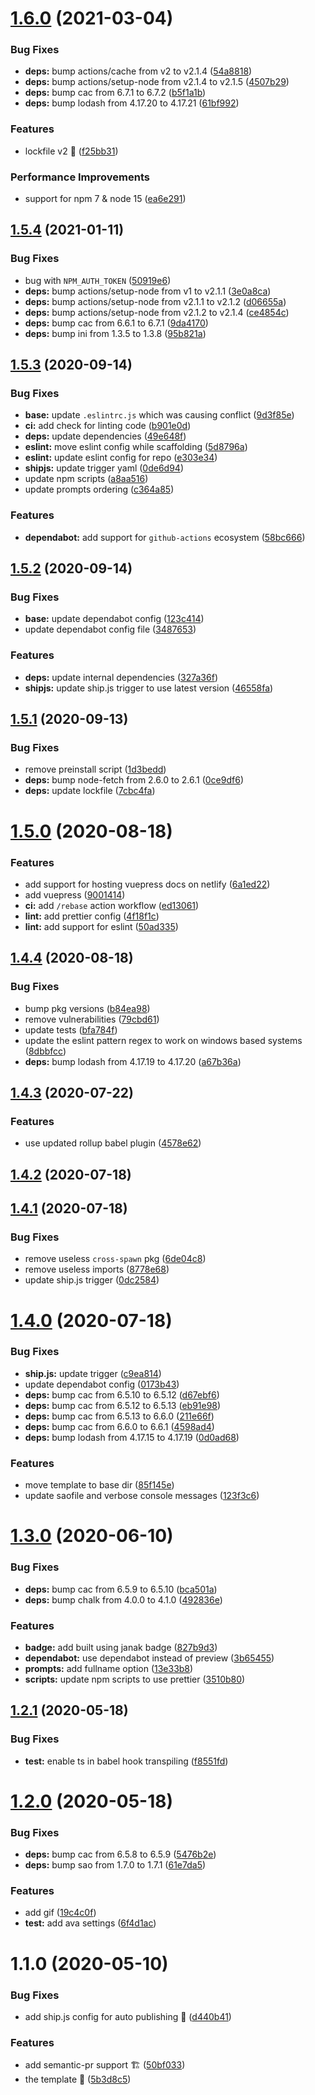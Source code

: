 # [1.6.0](https://github.com/vinayakkulkarni/janak/compare/v1.5.4...v1.6.0) (2021-03-04)


### Bug Fixes

* **deps:** bump actions/cache from v2 to v2.1.4 ([54a8818](https://github.com/vinayakkulkarni/janak/commit/54a88180d28bf84d41c2699b1f73dc32f0852b38))
* **deps:** bump actions/setup-node from v2.1.4 to v2.1.5 ([4507b29](https://github.com/vinayakkulkarni/janak/commit/4507b29ea921cc5cc887f20b2f65fbe3ae634872))
* **deps:** bump cac from 6.7.1 to 6.7.2 ([b5f1a1b](https://github.com/vinayakkulkarni/janak/commit/b5f1a1b6e7b0d90cd1c90011b7f62d5353d23602))
* **deps:** bump lodash from 4.17.20 to 4.17.21 ([61bf992](https://github.com/vinayakkulkarni/janak/commit/61bf99237df845d125b498eb96ebcd8fbd13b86e))


### Features

* lockfile v2 🥳 ([f25bb31](https://github.com/vinayakkulkarni/janak/commit/f25bb31822483fe569c2482f468f12fa404c238d))


### Performance Improvements

* support for npm 7 & node 15 ([ea6e291](https://github.com/vinayakkulkarni/janak/commit/ea6e291327ed81e780e95a9bb17b0858bfe8463a))



## [1.5.4](https://github.com/vinayakkulkarni/janak/compare/v1.5.3...v1.5.4) (2021-01-11)


### Bug Fixes

* bug with `NPM_AUTH_TOKEN` ([50919e6](https://github.com/vinayakkulkarni/janak/commit/50919e6a6d9b56c26c3c3e571f141804f5d769aa))
* **deps:** bump actions/setup-node from v1 to v2.1.1 ([3e0a8ca](https://github.com/vinayakkulkarni/janak/commit/3e0a8cafb5946097c98ab0c97f875066a91437d6))
* **deps:** bump actions/setup-node from v2.1.1 to v2.1.2 ([d06655a](https://github.com/vinayakkulkarni/janak/commit/d06655a50d2c89db50528443c4cb815803266402))
* **deps:** bump actions/setup-node from v2.1.2 to v2.1.4 ([ce4854c](https://github.com/vinayakkulkarni/janak/commit/ce4854cea4e6920903918ed2efe8fbd648af7e60))
* **deps:** bump cac from 6.6.1 to 6.7.1 ([9da4170](https://github.com/vinayakkulkarni/janak/commit/9da4170748c047cee83dfb66ac4995007c49e23d))
* **deps:** bump ini from 1.3.5 to 1.3.8 ([95b821a](https://github.com/vinayakkulkarni/janak/commit/95b821ac18e07be7a7edd7535c52ca17d49628b1))



## [1.5.3](https://github.com/vinayakkulkarni/janak/compare/v1.5.2...v1.5.3) (2020-09-14)


### Bug Fixes

* **base:** update `.eslintrc.js` which was causing conflict ([9d3f85e](https://github.com/vinayakkulkarni/janak/commit/9d3f85e32fd2250af7a0e0bc90ea152a3481f548))
* **ci:** add check for linting code ([b901e0d](https://github.com/vinayakkulkarni/janak/commit/b901e0d80398ae7ae724758c80e46c7b400d4407))
* **deps:** update dependencies ([49e648f](https://github.com/vinayakkulkarni/janak/commit/49e648f6fd8dd3e8a40e1c5a9efb82649d215650))
* **eslint:** move eslint config while scaffolding ([5d8796a](https://github.com/vinayakkulkarni/janak/commit/5d8796ac592340e183071f52b277caafca668543))
* **eslint:** update eslint config for repo ([e303e34](https://github.com/vinayakkulkarni/janak/commit/e303e346a3f80cbd0eff53c67c639ce12ba8b90e))
* **shipjs:** update trigger yaml ([0de6d94](https://github.com/vinayakkulkarni/janak/commit/0de6d942fac14a6c98946784fc84f8f45a983acf))
* update npm scripts ([a8aa516](https://github.com/vinayakkulkarni/janak/commit/a8aa516b3905ffd45cfc742668489f5ac14c669d))
* update prompts ordering ([c364a85](https://github.com/vinayakkulkarni/janak/commit/c364a850e663110bb71a6abcddd51360c5f89d5c))


### Features

* **dependabot:** add support for `github-actions` ecosystem ([58bc666](https://github.com/vinayakkulkarni/janak/commit/58bc666ba5542cd0edf24063be634f3c65ca16e9))



## [1.5.2](https://github.com/vinayakkulkarni/janak/compare/v1.5.1...v1.5.2) (2020-09-14)


### Bug Fixes

* **base:** update dependabot config ([123c414](https://github.com/vinayakkulkarni/janak/commit/123c414838c551a90779edf530da5de106eb4b79))
* update dependabot config file ([3487653](https://github.com/vinayakkulkarni/janak/commit/34876532629078414148dd9ae21ec2c6071de11d))


### Features

* **deps:** update internal dependencies ([327a36f](https://github.com/vinayakkulkarni/janak/commit/327a36fcfe486a51468f72d2bbd11835e5467144))
* **shipjs:** update ship.js trigger to use latest version ([46558fa](https://github.com/vinayakkulkarni/janak/commit/46558fa911641173d5cfc8a49f982d08e70d58f2))



## [1.5.1](https://github.com/vinayakkulkarni/janak/compare/v1.5.0...v1.5.1) (2020-09-13)


### Bug Fixes

* remove preinstall script ([1d3bedd](https://github.com/vinayakkulkarni/janak/commit/1d3bedd9abbf12aa7f56078164e592a133a663dd))
* **deps:** bump node-fetch from 2.6.0 to 2.6.1 ([0ce9df6](https://github.com/vinayakkulkarni/janak/commit/0ce9df6e9cc1c4c4ad1c4056f1bf9c80c54234d3))
* **deps:** update lockfile ([7cbc4fa](https://github.com/vinayakkulkarni/janak/commit/7cbc4fa869b11c6cd2ef9ab0fbd589518d9bddd3))



# [1.5.0](https://github.com/vinayakkulkarni/janak/compare/v1.4.4...v1.5.0) (2020-08-18)


### Features

* add support for hosting vuepress docs on netlify ([6a1ed22](https://github.com/vinayakkulkarni/janak/commit/6a1ed222abda9b82aa3d93c8e55da653908ca9cd))
* add vuepress ([9001414](https://github.com/vinayakkulkarni/janak/commit/9001414bf1828f0cb2f1f643915eb522b1eaef86))
* **ci:** add `/rebase` action workflow ([ed13061](https://github.com/vinayakkulkarni/janak/commit/ed130615813f922ff9d3abf8cc557ac8b9726e7b))
* **lint:** add prettier config ([4f18f1c](https://github.com/vinayakkulkarni/janak/commit/4f18f1cb37ba207a0f2075a10b3fd9ea44c19bf2))
* **lint:** add support for eslint ([50ad335](https://github.com/vinayakkulkarni/janak/commit/50ad335d4394ce184a9fb2011798b327dcb28968))



## [1.4.4](https://github.com/vinayakkulkarni/janak/compare/v1.4.3...v1.4.4) (2020-08-18)


### Bug Fixes

* bump pkg versions ([b84ea98](https://github.com/vinayakkulkarni/janak/commit/b84ea9859bc3da9602c999eebe65c4b78e4b8ebd))
* remove vulnerabilities ([79cbd61](https://github.com/vinayakkulkarni/janak/commit/79cbd619e2607c13099054db8ca86c3ff9813f4a))
* update tests ([bfa784f](https://github.com/vinayakkulkarni/janak/commit/bfa784fa1dd431856379eefd0455ab0bc3082e7a))
* update the eslint pattern regex to work on windows based systems ([8dbbfcc](https://github.com/vinayakkulkarni/janak/commit/8dbbfcc6f31d2cbbde1913b6ae0d9dba8efc4dc2))
* **deps:** bump lodash from 4.17.19 to 4.17.20 ([a67b36a](https://github.com/vinayakkulkarni/janak/commit/a67b36aceac10819308bf53f872a4dfc63ec096c))



## [1.4.3](https://github.com/vinayakkulkarni/janak/compare/v1.4.2...v1.4.3) (2020-07-22)


### Features

* use updated rollup babel plugin ([4578e62](https://github.com/vinayakkulkarni/janak/commit/4578e62c5e72140cfb306cb5740f71ec896ca5a2))



## [1.4.2](https://github.com/vinayakkulkarni/janak/compare/v1.4.1...v1.4.2) (2020-07-18)



## [1.4.1](https://github.com/vinayakkulkarni/janak/compare/v1.3.0...v1.4.1) (2020-07-18)


### Bug Fixes

* remove useless `cross-spawn` pkg ([6de04c8](https://github.com/vinayakkulkarni/janak/commit/6de04c8be617578823f5150c24bd7183459eaa05))
* remove useless imports ([8778e68](https://github.com/vinayakkulkarni/janak/commit/8778e6824fe95c88f9f4adad9e29e740c5e1f6ea))
* update ship.js trigger ([0dc2584](https://github.com/vinayakkulkarni/janak/commit/0dc258485edf8f107c7852dbf414d91fcc633dc6))



# [1.4.0](https://github.com/vinayakkulkarni/janak/compare/v1.3.0...v1.4.0) (2020-07-18)


### Bug Fixes

* **ship.js:** update trigger ([c9ea814](https://github.com/vinayakkulkarni/janak/commit/c9ea81422803d7c549096f9ad79f6cdb53406dd0))
* update dependabot config ([0173b43](https://github.com/vinayakkulkarni/janak/commit/0173b4346cd6cc80b4796f0da3d7bf4b5c1d09dc))
* **deps:** bump cac from 6.5.10 to 6.5.12 ([d67ebf6](https://github.com/vinayakkulkarni/janak/commit/d67ebf6cc8f394f2199a4cbfcfb97291396fec21))
* **deps:** bump cac from 6.5.12 to 6.5.13 ([eb91e98](https://github.com/vinayakkulkarni/janak/commit/eb91e982aec079aeba6a8deee8c4d08d0638d5e1))
* **deps:** bump cac from 6.5.13 to 6.6.0 ([211e66f](https://github.com/vinayakkulkarni/janak/commit/211e66fd21082fc07424c45a496821e04d45dbe8))
* **deps:** bump cac from 6.6.0 to 6.6.1 ([4598ad4](https://github.com/vinayakkulkarni/janak/commit/4598ad419a9be1e8fbba5a7add3e09585b60d0aa))
* **deps:** bump lodash from 4.17.15 to 4.17.19 ([0d0ad68](https://github.com/vinayakkulkarni/janak/commit/0d0ad6890f5f26e947898ee9f5768c22b3eb6972))


### Features

* move template to base dir ([85f145e](https://github.com/vinayakkulkarni/janak/commit/85f145e11f2e5226797af7d6c924f0658fa328a4))
* update saofile and verbose console messages ([123f3c6](https://github.com/vinayakkulkarni/janak/commit/123f3c6a36d4c6d26529c0f788375265800234c5))



<a name="1.3.0"></a>
# [1.3.0](https://github.com/vinayakkulkarni/janak/compare/v1.2.1...v1.3.0) (2020-06-10)


### Bug Fixes

* **deps:** bump cac from 6.5.9 to 6.5.10 ([bca501a](https://github.com/vinayakkulkarni/janak/commit/bca501a))
* **deps:** bump chalk from 4.0.0 to 4.1.0 ([492836e](https://github.com/vinayakkulkarni/janak/commit/492836e))


### Features

* **badge:** add built using janak badge ([827b9d3](https://github.com/vinayakkulkarni/janak/commit/827b9d3))
* **dependabot:** use dependabot instead of preview ([3b65455](https://github.com/vinayakkulkarni/janak/commit/3b65455))
* **prompts:** add fullname option ([13e33b8](https://github.com/vinayakkulkarni/janak/commit/13e33b8))
* **scripts:** update npm scripts to use prettier ([3510b80](https://github.com/vinayakkulkarni/janak/commit/3510b80))



<a name="1.2.1"></a>
## [1.2.1](https://github.com/vinayakkulkarni/janak/compare/v1.2.0...v1.2.1) (2020-05-18)


### Bug Fixes

* **test:** enable ts in babel hook transpiling ([f8551fd](https://github.com/vinayakkulkarni/janak/commit/f8551fd))



<a name="1.2.0"></a>
# [1.2.0](https://github.com/vinayakkulkarni/janak/compare/v1.1.0...v1.2.0) (2020-05-18)


### Bug Fixes

* **deps:** bump cac from 6.5.8 to 6.5.9 ([5476b2e](https://github.com/vinayakkulkarni/janak/commit/5476b2e))
* **deps:** bump sao from 1.7.0 to 1.7.1 ([61e7da5](https://github.com/vinayakkulkarni/janak/commit/61e7da5))


### Features

* add gif ([19c4c0f](https://github.com/vinayakkulkarni/janak/commit/19c4c0f))
* **test:** add ava settings ([6f4d1ac](https://github.com/vinayakkulkarni/janak/commit/6f4d1ac))



<a name="1.1.0"></a>
# 1.1.0 (2020-05-10)


### Bug Fixes

* add ship.js config for auto publishing 🤖 ([d440b41](https://github.com/vinayakkulkarni/janak/commit/d440b41))


### Features

* add semantic-pr support 🏗 ([50bf033](https://github.com/vinayakkulkarni/janak/commit/50bf033))
* the template 🔌 ([5b3d8c5](https://github.com/vinayakkulkarni/janak/commit/5b3d8c5))




